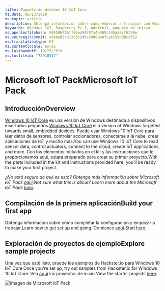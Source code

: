 ```yaml
---
title: Paquete de Windows 10 IoT Core
ms.date: 06/13/2018
ms.topic: article
description: Obtenga información sobre cómo empezar a trabajar con Microsoft IoT Pack.
keywords: Windows IoT, Raspberry Pi 3, Adafruit, paquete de inicio
ms.openlocfilehash: 905506716ff05ea54707a4a469c449aa8cf6259e
ms.sourcegitcommit: d84ba83c412d5c245e89880a4fca6155d98c8f52
ms.translationtype: HT
ms.contentlocale: es-ES
ms.lasthandoff: 10/25/2019
ms.locfileid: "72918517"
---
```

# <a name="microsoft-iot-pack"></a><span data-ttu-id="bde11-104">Microsoft IoT Pack</span><span class="sxs-lookup"><span data-stu-id="bde11-104">Microsoft IoT Pack</span></span>

## <a name="overview"></a><span data-ttu-id="bde11-105">Introducción</span><span class="sxs-lookup"><span data-stu-id="bde11-105">Overview</span></span>
<span data-ttu-id="bde11-106">[Windows 10 IoT Core](../windows-iot-core.md) es una versión de Windows destinada a dispositivos insertados pequeños.</span><span class="sxs-lookup"><span data-stu-id="bde11-106">[Windows 10 IoT Core](../windows-iot-core.md) is a version of Windows targeted towards small, embedded devices.</span></span> <span data-ttu-id="bde11-107">Puede usar Windows 10 IoT Core para leer datos de sensores, controlar accionadores, conectarse a la nube, crear aplicaciones de IoT y mucho más.</span><span class="sxs-lookup"><span data-stu-id="bde11-107">You can use Windows 10 IoT Core to read sensor data, control actuators, connect to the cloud, create IoT applications, and more.</span></span> <span data-ttu-id="bde11-108">Con los elementos incluidos en el kit y las instrucciones que le proporcionamos aquí, estará preparado para crear su primer proyecto.</span><span class="sxs-lookup"><span data-stu-id="bde11-108">With the parts included in the kit and instructions provided here, you'll be ready to make your first project.</span></span>

<span data-ttu-id="bde11-109">_¿No está seguro de qué es esto? Obtenga más información sobre Microsoft IoT Pack [aquí](https://www.adafruit.com/windows10iotpi2)._</span><span class="sxs-lookup"><span data-stu-id="bde11-109">_Not sure what this is about? Learn more about the Microsoft IoT Pack [here](https://www.adafruit.com/windows10iotpi2)._</span></span>

## <a name="build-your-first-app"></a><span data-ttu-id="bde11-110">Compilación de la primera aplicación</span><span class="sxs-lookup"><span data-stu-id="bde11-110">Build your first app</span></span>

<span data-ttu-id="bde11-111">Obtenga información sobre cómo completar la configuración y empezar a trabajar.</span><span class="sxs-lookup"><span data-stu-id="bde11-111">Learn how to get set up and going.</span></span> <span data-ttu-id="bde11-112">Comience [aquí](https://docs.microsoft.com/en-us/windows/iot-core/tutorials/quickstarter/devicesetup#using-the-iot-dashboard-raspberry-pi-minnowboard-nxp).</span><span class="sxs-lookup"><span data-stu-id="bde11-112">Start [here](https://docs.microsoft.com/en-us/windows/iot-core/tutorials/quickstarter/devicesetup#using-the-iot-dashboard-raspberry-pi-minnowboard-nxp).</span></span>

## <a name="explore-sample-projects"></a><span data-ttu-id="bde11-113">Exploración de proyectos de ejemplo</span><span class="sxs-lookup"><span data-stu-id="bde11-113">Explore sample projects</span></span>

<span data-ttu-id="bde11-114">Una vez que esté listo, pruebe los ejemplos de Hackster.io para Windows 10 IoT Core.</span><span class="sxs-lookup"><span data-stu-id="bde11-114">Once you're set up, try out samples from Hackster.io for Windows 10 IoT Core.</span></span> <span data-ttu-id="bde11-115">Vea [aquí](https://github.com/ms-iot/adafruitsample/blob/master/README.md) los proyectos de inicio.</span><span class="sxs-lookup"><span data-stu-id="bde11-115">View the starter projects [here](https://github.com/ms-iot/adafruitsample/blob/master/README.md).</span></span>

![Imagen de Microsoft IoT Pack](../media/adafruitkit/pack.jpg)
